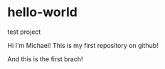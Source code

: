 # hello-world
test project

Hi I'm Michael! This is my first repository on github!

And this is the first brach!
